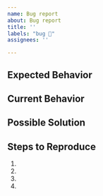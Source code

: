 ```yaml
---
name: Bug report
about: Bug report
title: ''
labels: "bug 🐛"
assignees: ''

---
```


<!--- Provide a general summary of the issue in the Title above -->

<!--- Please read this article on how to craft minimal bug reports first: https://matthewrocklin.com/blog/work/2018/02/28/minimal-bug-reports#use-syntax-highlighting -->

## Expected Behavior
<!--- Tell us what should happen -->

## Current Behavior
<!--- Tell us what happens instead of the expected behavior -->

## Possible Solution
<!--- Not obligatory, but suggest a fix/reason for the bug, -->

## Steps to Reproduce
<!--- Provide a link to a live example, or an unambiguous set of steps to -->
<!--- reproduce this bug. Include code to reproduce, if relevant -->
1.
2.
3.
4.
